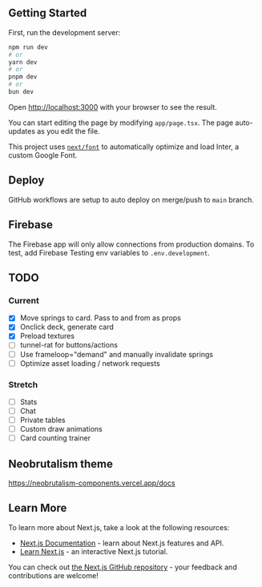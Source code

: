 ## Getting Started

First, run the development server:

```bash
npm run dev
# or
yarn dev
# or
pnpm dev
# or
bun dev
```

Open [http://localhost:3000](http://localhost:3000) with your browser to see the result.

You can start editing the page by modifying `app/page.tsx`. The page auto-updates as you edit the file.

This project uses [`next/font`](https://nextjs.org/docs/basic-features/font-optimization) to automatically optimize and load Inter, a custom Google Font.

## Deploy

GitHub workflows are setup to auto deploy on merge/push to `main` branch.

## Firebase

The Firebase app will only allow connections from production domains. To test, add Firebase Testing env variables to `.env.development`.

## TODO

### Current

- [x] Move springs to card. Pass to and from as props
- [x] Onclick deck, generate card
- [x] Preload textures
- [ ] tunnel-rat for buttons/actions
- [ ] Use frameloop="demand" and manually invalidate springs
- [ ] Optimize asset loading / network requests

### Stretch

- [ ] Stats
- [ ] Chat
- [ ] Private tables
- [ ] Custom draw animations
- [ ] Card counting trainer

## Neobrutalism theme

https://neobrutalism-components.vercel.app/docs

## Learn More

To learn more about Next.js, take a look at the following resources:

- [Next.js Documentation](https://nextjs.org/docs) - learn about Next.js features and API.
- [Learn Next.js](https://nextjs.org/learn) - an interactive Next.js tutorial.

You can check out [the Next.js GitHub repository](https://github.com/vercel/next.js/) - your feedback and contributions are welcome!
